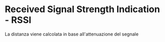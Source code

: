 # Received Signal Strength Indication - RSSI

La distanza viene calcolata in base all'attenuazione del segnale

